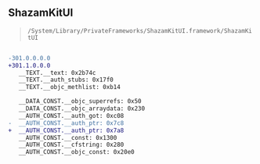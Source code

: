 ## ShazamKitUI

> `/System/Library/PrivateFrameworks/ShazamKitUI.framework/ShazamKitUI`

```diff

-301.0.0.0.0
+301.1.0.0.0
   __TEXT.__text: 0x2b74c
   __TEXT.__auth_stubs: 0x17f0
   __TEXT.__objc_methlist: 0xb14

   __DATA_CONST.__objc_superrefs: 0x50
   __DATA_CONST.__objc_arraydata: 0x230
   __AUTH_CONST.__auth_got: 0xc08
-  __AUTH_CONST.__auth_ptr: 0x7c8
+  __AUTH_CONST.__auth_ptr: 0x7a8
   __AUTH_CONST.__const: 0x1300
   __AUTH_CONST.__cfstring: 0x280
   __AUTH_CONST.__objc_const: 0x20e0

```
